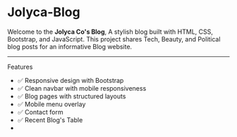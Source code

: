 # Jolyca-Blog

Welcome to the **Jolyca Co's Blog**, A stylish blog built with HTML, CSS, Bootstrap, and JavaScript. This project shares Tech, Beauty, and Political blog posts for an informative Blog website.

---

Features

- ✅ Responsive design with Bootstrap
- ✅ Clean navbar with mobile responsiveness
- ✅ Blog pages with structured layouts
- ✅ Mobile menu overlay
- ✅ Contact form
- ✅ Recent Blog's Table
- 
